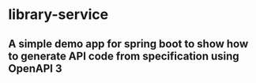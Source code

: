 # library-service 
## A simple demo app for spring boot to show how to generate API code from specification using OpenAPI 3
